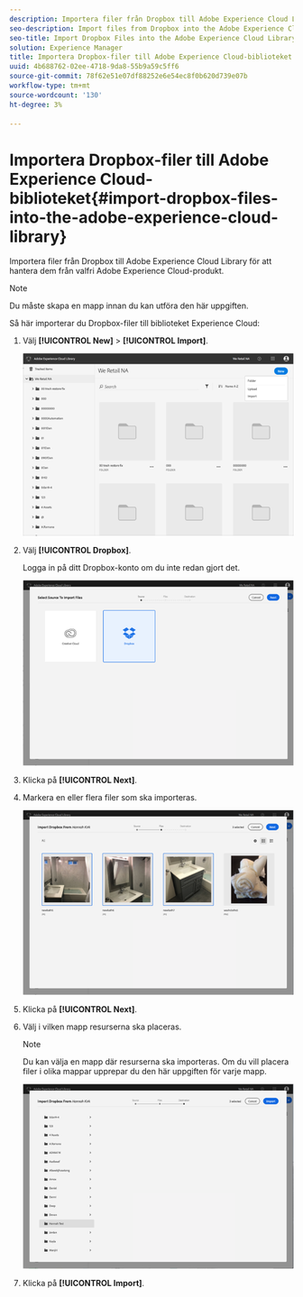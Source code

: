 ```yaml
---
description: Importera filer från Dropbox till Adobe Experience Cloud Library för att hantera dem från valfri Adobe Experience Cloud-produkt.
seo-description: Import files from Dropbox into the Adobe Experience Cloud Library to manage them from any Adobe Experience Cloud product.
seo-title: Import Dropbox Files into the Adobe Experience Cloud Library
solution: Experience Manager
title: Importera Dropbox-filer till Adobe Experience Cloud-biblioteket
uuid: 4b688762-02ee-4718-9da8-55b9a59c5ff6
source-git-commit: 78f62e51e07df88252e6e54ec8f0b620d739e07b
workflow-type: tm+mt
source-wordcount: '130'
ht-degree: 3%

---
```



# Importera Dropbox-filer till Adobe Experience Cloud-biblioteket{#import-dropbox-files-into-the-adobe-experience-cloud-library}

Importera filer från Dropbox till Adobe Experience Cloud Library för att hantera dem från valfri Adobe Experience Cloud-produkt.

>[!NOTE]
>
>Du måste skapa en mapp innan du kan utföra den här uppgiften.

Så här importerar du Dropbox-filer till biblioteket Experience Cloud:

1. Välj **[!UICONTROL New]** > **[!UICONTROL Import]**.

   ![](assets/library_new_folder_upload.png)

1. Välj **[!UICONTROL Dropbox]**.

   Logga in på ditt Dropbox-konto om du inte redan gjort det.

   ![](assets/library_import_db.png)

1. Klicka på **[!UICONTROL Next]**.
1. Markera en eller flera filer som ska importeras.

   ![](assets/library_import_db_files_selected.png)

1. Klicka på **[!UICONTROL Next]**.
1. Välj i vilken mapp resurserna ska placeras.

   >[!NOTE]
   >
   >Du kan välja en mapp där resurserna ska importeras. Om du vill placera filer i olika mappar upprepar du den här uppgiften för varje mapp.

   ![](assets/library_import_db_folder_select.png)

1. Klicka på **[!UICONTROL Import]**.

